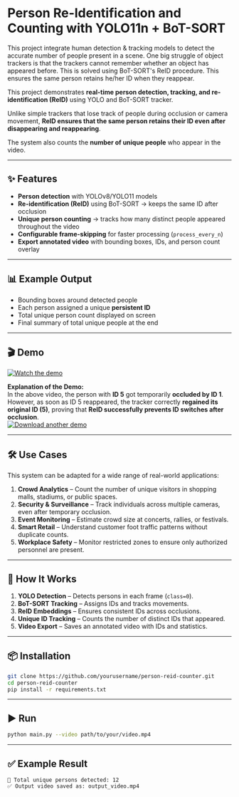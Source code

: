 # Person Re-Identification and Counting with YOLO11n + BoT-SORT
This project integrate human detection &amp; tracking models to detect the accurate number of people present in a scene. One big struggle of object trackers is that the trackers cannot remember whether an object has appeared before. This is solved using BoT-SORT's ReID procedure. This ensures the same person retains he/her ID when they reappear.

This project demonstrates **real-time person detection, tracking, and re-identification (ReID)** using YOLO and BoT-SORT tracker.  

Unlike simple trackers that lose track of people during occlusion or camera movement, **ReID ensures that the same person retains their ID even after disappearing and reappearing**.  

The system also counts the **number of unique people** who appear in the video.

---

## ✨ Features

- **Person detection** with YOLOv8/YOLO11 models  
- **Re-identification (ReID)** using BoT-SORT → keeps the same ID after occlusion  
- **Unique person counting** → tracks how many distinct people appeared throughout the video  
- **Configurable frame-skipping** for faster processing (`process_every_n`)  
- **Export annotated video** with bounding boxes, IDs, and person count overlay  

---

## 📊 Example Output

- Bounding boxes around detected people  
- Each person assigned a unique **persistent ID**  
- Total unique person count displayed on screen  
- Final summary of total unique people at the end  

---

## 🎬 Demo

[![Watch the demo](https://github.com/user-attachments/assets/8140f0c1-45e4-4bfc-89b7-c91220f771bc)](https://github.com/user-attachments/assets/8140f0c1-45e4-4bfc-89b7-c91220f771bc)


  

**Explanation of the Demo:**  
In the above video, the person with **ID 5** got temporarily **occluded by ID 1**. However, as soon as ID 5 reappeared, the tracker correctly **regained its original ID (5)**, proving that **ReID successfully prevents ID switches after occlusion**.  
[![Download another demo](https://github.com/chaw-thiri/Unique-Person-Counter-using-Re-id-/blob/main/thumbnail.png)](https://github.com/chaw-thiri/Unique-Person-Counter-using-Re-id-/blob/main/t_homeplus1.mp4)

---

## 🛠️ Use Cases

This system can be adapted for a wide range of real-world applications:  

1. **Crowd Analytics** – Count the number of unique visitors in shopping malls, stadiums, or public spaces.  
2. **Security & Surveillance** – Track individuals across multiple cameras, even after temporary occlusion.  
3. **Event Monitoring** – Estimate crowd size at concerts, rallies, or festivals.  
4. **Smart Retail** – Understand customer foot traffic patterns without duplicate counts.  
5. **Workplace Safety** – Monitor restricted zones to ensure only authorized personnel are present.  

---

## 🚀 How It Works

1. **YOLO Detection** – Detects persons in each frame (`class=0`).  
2. **BoT-SORT Tracking** – Assigns IDs and tracks movements.  
3. **ReID Embeddings** – Ensures consistent IDs across occlusions.  
4. **Unique ID Tracking** – Counts the number of distinct IDs that appeared.  
5. **Video Export** – Saves an annotated video with IDs and statistics.  

---

## 📦 Installation

```bash
git clone https://github.com/yourusername/person-reid-counter.git
cd person-reid-counter
pip install -r requirements.txt
```

---

## ▶️ Run

```bash
python main.py --video path/to/your/video.mp4
```

---

## ✅ Example Result

```
👥 Total unique persons detected: 12
✅ Output video saved as: output_video.mp4
